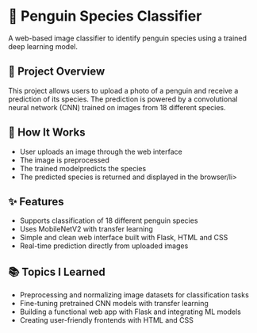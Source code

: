 
<h1>🐧 Penguin Species Classifier</h1>
<p>A web-based image classifier to identify penguin species using a trained deep learning model.</p>

<h2>📌 Project Overview</h2>
<p>This project allows users to upload a photo of a penguin and receive a prediction of its species. The prediction is powered by a convolutional neural network (CNN) trained on images from 18 different species. </p>

<h2>🤔 How It Works</h2>
<ul>
  <li>User uploads an image through the web interface</li>
  <li>The image is preprocessed</li>
  <li>The trained modelpredicts the species</li>
  <li>The predicted species is returned and displayed in the browser/li>
</ul>

<h2>✨ Features</h2>
<ul>
  <li>Supports classification of 18 different penguin species</li>
  <li>Uses MobileNetV2 with transfer learning </li>
  <li>Simple and clean web interface built with Flask, HTML and CSS</li>
  <li>Real-time prediction directly from uploaded images</li>
</ul>

<h2>📚 Topics I Learned</h2>
<ul>
  <li>Preprocessing and normalizing image datasets for classification tasks</li>
  <li>Fine-tuning pretrained CNN models with transfer learning</li>
  <li>Building a functional web app with Flask and integrating ML models</li>
  <li>Creating user-friendly frontends with HTML and CSS</li>
</ul>


